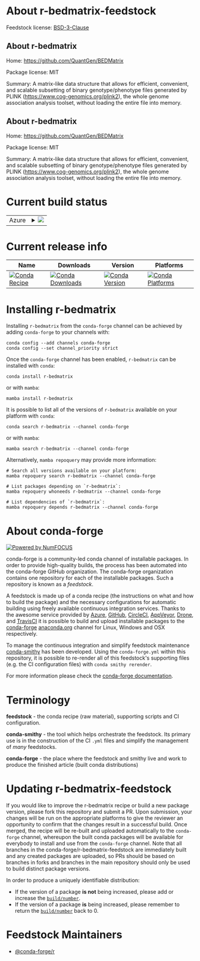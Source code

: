 About r-bedmatrix-feedstock
===========================

Feedstock license: [BSD-3-Clause](https://github.com/conda-forge/r-bedmatrix-feedstock/blob/main/LICENSE.txt)


About r-bedmatrix
-----------------

Home: https://github.com/QuantGen/BEDMatrix

Package license: MIT

Summary: A matrix-like data structure that allows for efficient, convenient, and scalable subsetting of binary genotype/phenotype files generated by PLINK (<https://www.cog-genomics.org/plink2>), the whole genome association analysis toolset, without loading the entire file into memory.

About r-bedmatrix
-----------------

Home: https://github.com/QuantGen/BEDMatrix

Package license: MIT

Summary: A matrix-like data structure that allows for efficient, convenient, and scalable subsetting of binary genotype/phenotype files generated by PLINK (<https://www.cog-genomics.org/plink2>), the whole genome association analysis toolset, without loading the entire file into memory.

Current build status
====================


<table>
    
  <tr>
    <td>Azure</td>
    <td>
      <details>
        <summary>
          <a href="https://dev.azure.com/conda-forge/feedstock-builds/_build/latest?definitionId=23954&branchName=main">
            <img src="https://dev.azure.com/conda-forge/feedstock-builds/_apis/build/status/r-bedmatrix-feedstock?branchName=main">
          </a>
        </summary>
        <table>
          <thead><tr><th>Variant</th><th>Status</th></tr></thead>
          <tbody><tr>
              <td>linux_64</td>
              <td>
                <a href="https://dev.azure.com/conda-forge/feedstock-builds/_build/latest?definitionId=23954&branchName=main">
                  <img src="https://dev.azure.com/conda-forge/feedstock-builds/_apis/build/status/r-bedmatrix-feedstock?branchName=main&jobName=linux&configuration=linux%20linux_64_" alt="variant">
                </a>
              </td>
            </tr><tr>
              <td>osx_64</td>
              <td>
                <a href="https://dev.azure.com/conda-forge/feedstock-builds/_build/latest?definitionId=23954&branchName=main">
                  <img src="https://dev.azure.com/conda-forge/feedstock-builds/_apis/build/status/r-bedmatrix-feedstock?branchName=main&jobName=osx&configuration=osx%20osx_64_" alt="variant">
                </a>
              </td>
            </tr><tr>
              <td>win_64</td>
              <td>
                <a href="https://dev.azure.com/conda-forge/feedstock-builds/_build/latest?definitionId=23954&branchName=main">
                  <img src="https://dev.azure.com/conda-forge/feedstock-builds/_apis/build/status/r-bedmatrix-feedstock?branchName=main&jobName=win&configuration=win%20win_64_" alt="variant">
                </a>
              </td>
            </tr>
          </tbody>
        </table>
      </details>
    </td>
  </tr>
</table>

Current release info
====================

| Name | Downloads | Version | Platforms |
| --- | --- | --- | --- |
| [![Conda Recipe](https://img.shields.io/badge/recipe-r--bedmatrix-green.svg)](https://anaconda.org/conda-forge/r-bedmatrix) | [![Conda Downloads](https://img.shields.io/conda/dn/conda-forge/r-bedmatrix.svg)](https://anaconda.org/conda-forge/r-bedmatrix) | [![Conda Version](https://img.shields.io/conda/vn/conda-forge/r-bedmatrix.svg)](https://anaconda.org/conda-forge/r-bedmatrix) | [![Conda Platforms](https://img.shields.io/conda/pn/conda-forge/r-bedmatrix.svg)](https://anaconda.org/conda-forge/r-bedmatrix) |

Installing r-bedmatrix
======================

Installing `r-bedmatrix` from the `conda-forge` channel can be achieved by adding `conda-forge` to your channels with:

```
conda config --add channels conda-forge
conda config --set channel_priority strict
```

Once the `conda-forge` channel has been enabled, `r-bedmatrix` can be installed with `conda`:

```
conda install r-bedmatrix
```

or with `mamba`:

```
mamba install r-bedmatrix
```

It is possible to list all of the versions of `r-bedmatrix` available on your platform with `conda`:

```
conda search r-bedmatrix --channel conda-forge
```

or with `mamba`:

```
mamba search r-bedmatrix --channel conda-forge
```

Alternatively, `mamba repoquery` may provide more information:

```
# Search all versions available on your platform:
mamba repoquery search r-bedmatrix --channel conda-forge

# List packages depending on `r-bedmatrix`:
mamba repoquery whoneeds r-bedmatrix --channel conda-forge

# List dependencies of `r-bedmatrix`:
mamba repoquery depends r-bedmatrix --channel conda-forge
```


About conda-forge
=================

[![Powered by
NumFOCUS](https://img.shields.io/badge/powered%20by-NumFOCUS-orange.svg?style=flat&colorA=E1523D&colorB=007D8A)](https://numfocus.org)

conda-forge is a community-led conda channel of installable packages.
In order to provide high-quality builds, the process has been automated into the
conda-forge GitHub organization. The conda-forge organization contains one repository
for each of the installable packages. Such a repository is known as a *feedstock*.

A feedstock is made up of a conda recipe (the instructions on what and how to build
the package) and the necessary configurations for automatic building using freely
available continuous integration services. Thanks to the awesome service provided by
[Azure](https://azure.microsoft.com/en-us/services/devops/), [GitHub](https://github.com/),
[CircleCI](https://circleci.com/), [AppVeyor](https://www.appveyor.com/),
[Drone](https://cloud.drone.io/welcome), and [TravisCI](https://travis-ci.com/)
it is possible to build and upload installable packages to the
[conda-forge](https://anaconda.org/conda-forge) [anaconda.org](https://anaconda.org/)
channel for Linux, Windows and OSX respectively.

To manage the continuous integration and simplify feedstock maintenance
[conda-smithy](https://github.com/conda-forge/conda-smithy) has been developed.
Using the ``conda-forge.yml`` within this repository, it is possible to re-render all of
this feedstock's supporting files (e.g. the CI configuration files) with ``conda smithy rerender``.

For more information please check the [conda-forge documentation](https://conda-forge.org/docs/).

Terminology
===========

**feedstock** - the conda recipe (raw material), supporting scripts and CI configuration.

**conda-smithy** - the tool which helps orchestrate the feedstock.
                   Its primary use is in the construction of the CI ``.yml`` files
                   and simplify the management of *many* feedstocks.

**conda-forge** - the place where the feedstock and smithy live and work to
                  produce the finished article (built conda distributions)


Updating r-bedmatrix-feedstock
==============================

If you would like to improve the r-bedmatrix recipe or build a new
package version, please fork this repository and submit a PR. Upon submission,
your changes will be run on the appropriate platforms to give the reviewer an
opportunity to confirm that the changes result in a successful build. Once
merged, the recipe will be re-built and uploaded automatically to the
`conda-forge` channel, whereupon the built conda packages will be available for
everybody to install and use from the `conda-forge` channel.
Note that all branches in the conda-forge/r-bedmatrix-feedstock are
immediately built and any created packages are uploaded, so PRs should be based
on branches in forks and branches in the main repository should only be used to
build distinct package versions.

In order to produce a uniquely identifiable distribution:
 * If the version of a package **is not** being increased, please add or increase
   the [``build/number``](https://docs.conda.io/projects/conda-build/en/latest/resources/define-metadata.html#build-number-and-string).
 * If the version of a package **is** being increased, please remember to return
   the [``build/number``](https://docs.conda.io/projects/conda-build/en/latest/resources/define-metadata.html#build-number-and-string)
   back to 0.

Feedstock Maintainers
=====================

* [@conda-forge/r](https://github.com/orgs/conda-forge/teams/r/)

